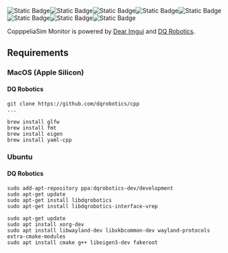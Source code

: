 ![Static Badge](https://img.shields.io/badge/Platform-Ubuntu_x64-orange)![Static Badge](https://img.shields.io/badge/tested-green)![Static Badge](https://img.shields.io/badge/Platform-Apple_silicon-magenta)![Static Badge](https://img.shields.io/badge/untested-red)![Static Badge](https://img.shields.io/badge/Written_in-C%2B%2B17-blue)![Static Badge](https://img.shields.io/badge/dqrobotics-cpp-ff0000)![Static Badge](https://img.shields.io/badge/dqrobotics-interface_vrep-ff0000)![Static Badge](https://img.shields.io/badge/backend-glfw_opengl3-green)

CopppeliaSim Monitor is powered by [Dear Imgui](https://github.com/ocornut/imgui) and [DQ Robotics](https://dqrobotics.github.io/).


## Requirements


### MacOS (Apple Silicon)

#### DQ Robotics

```shell
git clone https://github.com/dqrobotics/cpp
...
```

```shell
brew install glfw
brew install fmt
brew install eigen
brew install yaml-cpp
```

### Ubuntu 

#### DQ Robotics

```shell
sudo add-apt-repository ppa:dqrobotics-dev/development
sudo apt-get update
sudo apt-get install libdqrobotics
sudo apt-get install libdqrobotics-interface-vrep
```

```shell
sudo apt-get update
sudo apt install xorg-dev
sudo apt install libwayland-dev libxkbcommon-dev wayland-protocols extra-cmake-modules
sudo apt install cmake g++ libeigen3-dev fakeroot
```
